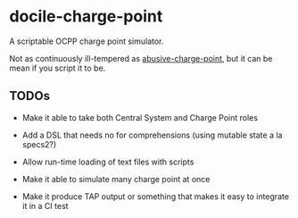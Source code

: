 # docile-charge-point

A scriptable OCPP charge point simulator.

Not as continuously ill-tempered as
[abusive-charge-point](https://github.com/chargegrid/abusive-charge-point), but
it can be mean if you script it to be.

## TODOs

 * Make it able to take both Central System and Charge Point roles
 
 * Add a DSL that needs no for comprehensions (using mutable state a la specs2?)
 
 * Allow run-time loading of text files with scripts

 * Make it able to simulate many charge point at once

 * Make it produce TAP output or something that makes it easy to integrate it in
   a CI test

